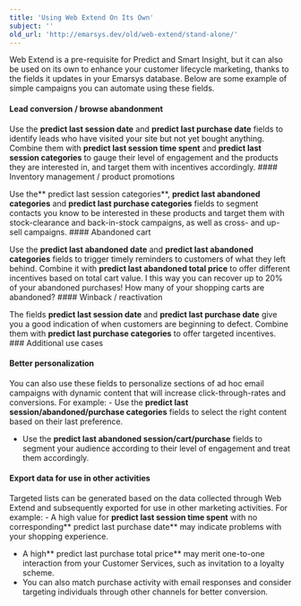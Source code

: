 ```yaml
---
title: 'Using Web Extend On Its Own'
subject: ''
old_url: 'http://emarsys.dev/old/web-extend/stand-alone/'
---
```


Web Extend is a pre-requisite for Predict and Smart Insight, but it can also be used on its own to enhance your customer lifecycle marketing, thanks to the fields it updates in your Emarsys database. Below are some example of simple campaigns you can automate using these fields.

#### Lead conversion / browse abandonment

 Use the **predict last session date** and **predict last purchase date** fields to identify leads who have visited your site but not yet bought anything. Combine them with **predict last session time spent** and **predict last session categories** to gauge their level of engagement and the products they are interested in, and target them with incentives accordingly. #### Inventory management / product promotions

 Use the** predict last session categories**, **predict last abandoned categories** and **predict last purchase categories** fields to segment contacts you know to be interested in these products and target them with stock-clearance and back-in-stock campaigns, as well as cross- and up-sell campaigns. #### Abandoned cart

 Use the **predict last abandoned date** and **predict last abandoned categories** fields to trigger timely reminders to customers of what they left behind. Combine it with **predict last abandoned total price** to offer different incentives based on total cart value. I this way you can recover up to 20% of your abandoned purchases! How many of your shopping carts are abandoned? #### Winback / reactivation

 The fields **predict last session date** and **predict last purchase date** give you a good indication of when customers are beginning to defect. Combine them with **predict last purchase categories** to offer targeted incentives. ### Additional use cases

#### Better personalization

 You can also use these fields to personalize sections of ad hoc email campaigns with dynamic content that will increase click-through-rates and conversions. For example: - Use the **predict last session/abandoned/purchase categories** fields to select the right content based on their last preference.
- Use the **predict last abandoned session/cart/purchase** fields to segment your audience according to their level of engagement and treat them accordingly.

#### Export data for use in other activities

 Targeted lists can be generated based on the data collected through Web Extend and subsequently exported for use in other marketing activities. For example: - A high value for **predict last session time spent** with no corresponding** predict last purchase date** may indicate problems with your shopping experience.
- A high** predict last purchase total price** may merit one-to-one interaction from your Customer Services, such as invitation to a loyalty scheme.
- You can also match purchase activity with email responses and consider targeting individuals through other channels for better conversion.